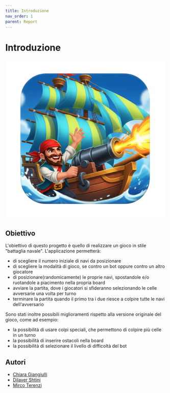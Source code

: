 ```yaml
---
title: Introduzione
nav_order: 1
parent: Report
---
```


# Introduzione
<img src="../assets/img/icon.png" alt="Battleship Game" width="500px" height="500px" />

## Obiettivo
L'obiettivo di questo progetto è quello di realizzare un gioco in stile "battaglia navale". L'applicazione permetterà:
- di scegliere il numero iniziale di navi da posizionare
- di scegliere la modalità di gioco, se contro un bot oppure contro un altro giocatore
- di posizionare(randomicamente) le proprie navi, spostandole e/o ruotandole a piacimento nella propria board
- avviare la partita, dove i giocatori si sfideranno selezionando le celle avversarie una volta per turno
- terminare la partita quando il primo tra i due riesce a colpire tutte le navi dell'avversario

Sono stati inoltre possibili miglioramenti rispetto alla versione originale del gioco, come ad esempio:
- la possibilità di usare colpi speciali, che permettono di colpire più celle in un turno
- la possibilità di inserire ostacoli nella board
- la possibilità di selezionare il livello di difficoltà del bot


## Autori

- [Chiara Giangiulli](https://github.com/ChiaraGiangiulli)
- [Dilaver Shtini](https://github.com/DilaverShtini)
- [Mirco Terenzi](https://github.com/mircoterenzi)
